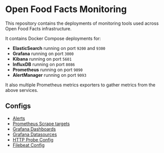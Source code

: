 # Open Food Facts Monitoring

This repository contains the deployments of monitoring tools used across Open Food Facts infrastructure.

It contains Docker Compose deployments for:

* **ElasticSearch** running on port `9200` and `9300`
* **Grafana** running on port `3000`
* **Kibana** running on port `5601`
* **InfluxDB** running on port `8086`
* **Prometheus** running on port `9090`
* **AlertManager** running on port `9093`

It also multiple Prometheus metrics exporters to gather metrics from the above services.

## Configs

* [Alerts](https://github.com/openfoodfacts/openfoodfacts-monitoring/blob/main/configs/prometheus/alerts.yml)
* [Prometheus Scrape targets](https://github.com/openfoodfacts/openfoodfacts-monitoring/blob/main/configs/prometheus/config.yml)
* [Grafana Dashboards](https://github.com/openfoodfacts/openfoodfacts-monitoring/tree/main/configs/grafana/dashboards)
* [Grafana Datasources](https://github.com/openfoodfacts/openfoodfacts-monitoring/blob/main/configs/grafana/datasources/config.yml)
* [HTTP Probe Config](https://github.com/openfoodfacts/openfoodfacts-monitoring/blob/main/configs/blackbox_exporter/config.yml)
* [Filebeat Config](https://github.com/openfoodfacts/openfoodfacts-monitoring/blob/main/configs/filebeat/config.yml)
